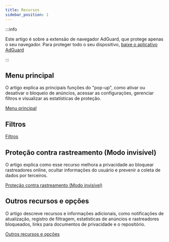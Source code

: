 ```yaml
---
title: Recursos
sidebar_position: 1
---
```


:::info

Este artigo é sobre a extensão de navegador AdGuard, que protege apenas o seu navegador. Para proteger todo o seu dispositivo, [baixe o aplicativo AdGuard](https://agrd.io/download-kb-adblock)

:::

## Menu principal

O artigo explica as principais funções do "pop-up", como ativar ou desativar o bloqueio de anúncios, acessar as configurações, gerenciar filtros e visualizar as estatísticas de proteção.

[Menu principal](/adguard-browser-extension/features/main-menu.md)

## Filtros



[Filtros](/adguard-browser-extension/features/filters.md)

## Proteção contra rastreamento (Modo invisível)

O artigo explica como esse recurso melhora a privacidade ao bloquear rastreadores online, ocultar informações do usuário e prevenir a coleta de dados por terceiros.

[Proteção contra rastreamento (Modo invisível)](/adguard-browser-extension/features/stealth-mode.md)

## Outros recursos e opções

O artigo descreve recursos e informações adicionais, como notificações de atualização, registro de filtragem, estatísticas de anúncios e rastreadores bloqueados, links para documentos de privacidade e o repositório.

[Outros recursos e opções](/adguard-browser-extension/features/other-features.md)
